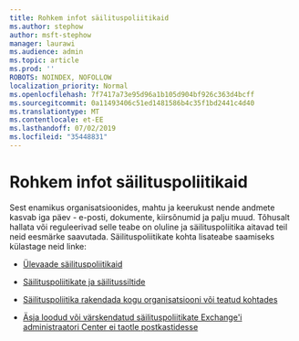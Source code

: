 ```yaml
---
title: Rohkem infot säilituspoliitikaid
ms.author: stephow
author: msft-stephow
manager: laurawi
ms.audience: admin
ms.topic: article
ms.prod: ''
ROBOTS: NOINDEX, NOFOLLOW
localization_priority: Normal
ms.openlocfilehash: 7f7417a73e95d96a1b105d904bf926c363d4bcff
ms.sourcegitcommit: 0a11493406c51ed1481586b4c35f1bd2441c4d40
ms.translationtype: MT
ms.contentlocale: et-EE
ms.lasthandoff: 07/02/2019
ms.locfileid: "35448831"
---
```

# <a name="more-info-about-retention-policies"></a>Rohkem infot säilituspoliitikaid

Sest enamikus organisatsioonides, mahtu ja keerukust nende andmete kasvab iga päev - e-posti, dokumente, kiirsõnumid ja palju muud.
Tõhusalt hallata või reguleerivad selle teabe on oluline ja säilituspoliitika aitavad teil neid eesmärke saavutada. Säilituspoliitikate kohta lisateabe saamiseks külastage neid linke:

- [Ülevaade säilituspoliitikaid](https://docs.microsoft.com/office365/securitycompliance/retention-policies)

- [Säilituspoliitikate ja säilitussiltide](https://docs.microsoft.com/exchange/security-and-compliance/messaging-records-management/retention-tags-and-policies)

- [Säilituspoliitika rakendada kogu organisatsiooni või teatud kohtades](https://docs.microsoft.com/office365/securitycompliance/retention-policies#applying-a-retention-policy-to-an-entire-organization-or-specific-locations)

- [Äsja loodud või värskendatud säilituspoliitikate Exchange'i administraatori Center ei taotle postkastidesse](https://docs.microsoft.com/alchemyinsights/retention-policies-in-exchange-admin-center-not-working)


